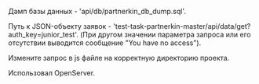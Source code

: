 Дамп базы данных - 'api/db/partnerkin_db_dump.sql'.

Путь к JSON-объекту заявок - 'test-task-partnerkin-master/api/data/get?auth_key=junior_test'.
(При другом значении параметра запроса или его отсутствии выводится сообщение "You have no access").

Измените запрос в js файле на корректную директорию проекта.

Использовал OpenServer.
